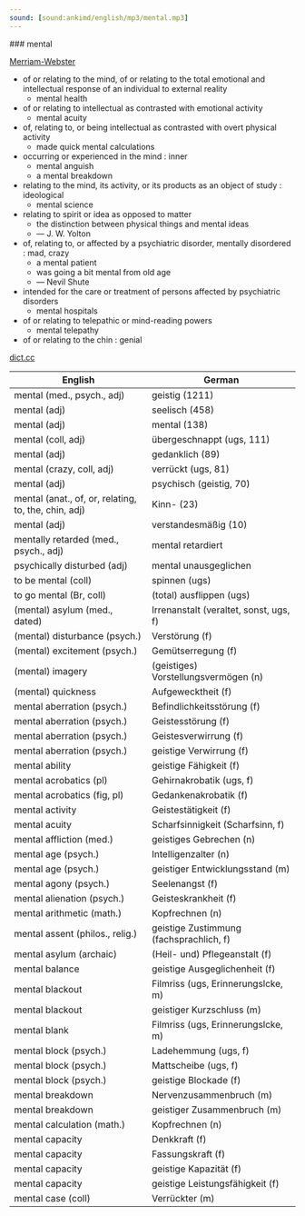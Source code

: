 ```yaml
---
sound: [sound:ankimd/english/mp3/mental.mp3]
---
```


\### mental

[Merriam-Webster](https://www.merriam-webster.com/dictionary/mental)

- of or relating to the mind, of or relating to the total emotional and intellectual response of an individual to external reality
    - mental health
- of or relating to intellectual as contrasted with emotional activity
    - mental acuity
- of, relating to, or being intellectual as contrasted with overt physical activity
    - made quick mental calculations
- occurring or experienced in the mind : inner
    - mental anguish
    - a mental breakdown
- relating to the mind, its activity, or its products as an object of study : ideological
    - mental science
- relating to spirit or idea as opposed to matter
    - the distinction between physical things and mental ideas
    - — J. W. Yolton
- of, relating to, or affected by a psychiatric disorder, mentally disordered : mad, crazy
    - a mental patient
    - was going a bit mental from old age
    - — Nevil Shute
- intended for the care or treatment of persons affected by psychiatric disorders
    - mental hospitals
- of or relating to telepathic or mind-reading powers
    - mental telepathy
- of or relating to the chin : genial

[dict.cc](https://www.dict.cc/mental)

| English        | German       |
| -------------- | ------------ |
| mental (med., psych., adj) | geistig (1211) |
| mental (adj) | seelisch (458) |
| mental (adj) | mental (138) |
| mental (coll, adj) | übergeschnappt (ugs, 111) |
| mental (adj) | gedanklich (89) |
| mental (crazy, coll, adj) | verrückt (ugs, 81) |
| mental (adj) | psychisch (geistig, 70) |
| mental (anat., of, or, relating, to, the, chin, adj) | Kinn- (23) |
| mental (adj) | verstandesmäßig (10) |
| mentally retarded (med., psych., adj) | mental retardiert |
| psychically disturbed (adj) | mental unausgeglichen |
| to be mental (coll) | spinnen (ugs) |
| to go mental (Br, coll) | (total) ausflippen (ugs) |
| (mental) asylum (med., dated) | Irrenanstalt (veraltet, sonst, ugs, f) |
| (mental) disturbance (psych.) | Verstörung (f) |
| (mental) excitement (psych.) | Gemütserregung (f) |
| (mental) imagery | (geistiges) Vorstellungsvermögen (n) |
| (mental) quickness | Aufgewecktheit (f) |
| mental aberration (psych.) | Befindlichkeitsstörung (f) |
| mental aberration (psych.) | Geistesstörung (f) |
| mental aberration (psych.) | Geistesverwirrung (f) |
| mental aberration (psych.) | geistige Verwirrung (f) |
| mental ability | geistige Fähigkeit (f) |
| mental acrobatics (pl) | Gehirnakrobatik (ugs, f) |
| mental acrobatics (fig, pl) | Gedankenakrobatik (f) |
| mental activity | Geistestätigkeit (f) |
| mental acuity | Scharfsinnigkeit (Scharfsinn, f) |
| mental affliction (med.) | geistiges Gebrechen (n) |
| mental age (psych.) | Intelligenzalter <IA> (n) |
| mental age (psych.) | geistiger Entwicklungsstand (m) |
| mental agony (psych.) | Seelenangst (f) |
| mental alienation (psych.) | Geisteskrankheit (f) |
| mental arithmetic (math.) | Kopfrechnen (n) |
| mental assent (philos., relig.) | geistige Zustimmung (fachsprachlich, f) |
| mental asylum (archaic) | (Heil- und) Pflegeanstalt (f) |
| mental balance | geistige Ausgeglichenheit (f) |
| mental blackout | Filmriss (ugs, Erinnerungslcke, m) |
| mental blackout | geistiger Kurzschluss (m) |
| mental blank | Filmriss (ugs, Erinnerungslcke, m) |
| mental block (psych.) | Ladehemmung (ugs, f) |
| mental block (psych.) | Mattscheibe (ugs, f) |
| mental block (psych.) | geistige Blockade (f) |
| mental breakdown | Nervenzusammenbruch (m) |
| mental breakdown | geistiger Zusammenbruch (m) |
| mental calculation (math.) | Kopfrechnen (n) |
| mental capacity | Denkkraft (f) |
| mental capacity | Fassungskraft (f) |
| mental capacity | geistige Kapazität (f) |
| mental capacity | geistige Leistungsfähigkeit (f) |
| mental case (coll) | Verrückter (m) |
